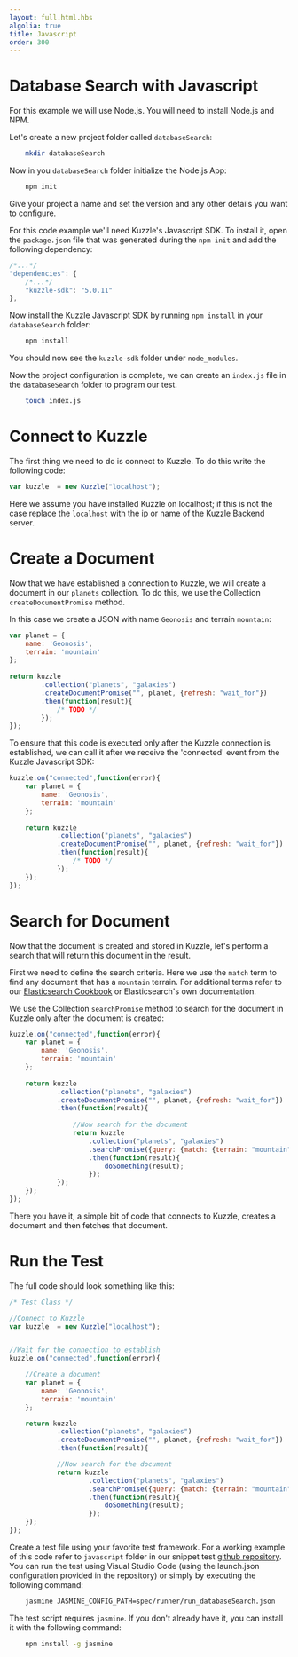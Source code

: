 ```yaml
---
layout: full.html.hbs
algolia: true
title: Javascript
order: 300
---
```



# Database Search with Javascript

For this example we will use Node.js. You will need to install Node.js and NPM.

Let's create a new project folder called `databaseSearch`:


```bash
    mkdir databaseSearch
```

Now in you `databaseSearch` folder initialize the Node.js App:


```bash
    npm init
```

Give your project a name and set the version and any other details you want to configure.

For this code example we'll need Kuzzle's Javascript SDK. To install it, open the `package.json` file that was generated during the `npm init` and add the following dependency:


```javascript
/*...*/
"dependencies": {
    /*...*/
    "kuzzle-sdk": "5.0.11"
},
```

Now install the Kuzzle Javascript SDK by running `npm install` in your `databaseSearch` folder:

```bash
    npm install
```

You should now see the `kuzzle-sdk` folder under `node_modules`.

Now the project configuration is complete, we can create an `index.js` file in the `databaseSearch` folder to program our test.

```bash
    touch index.js
```

# Connect to Kuzzle

The first thing we need to do is connect to Kuzzle. To do this write the following code:

```Javascript
var kuzzle  = new Kuzzle("localhost");
```

Here we assume you have installed Kuzzle on localhost; if this is not the case replace the `localhost` with the ip or name of the Kuzzle Backend server.

# Create a Document

Now that we have established a connection to Kuzzle, we will create a document in our `planets` collection. To do this, we use the Collection  `createDocumentPromise` method.

In this case we create a JSON with name `Geonosis` and terrain `mountain`:

```Javascript
var planet = {
    name: 'Geonosis',
    terrain: 'mountain'
};
    
return kuzzle
        .collection("planets", "galaxies")
        .createDocumentPromise("", planet, {refresh: "wait_for"})
        .then(function(result){
            /* TODO */
        });
});
```

To ensure that this code is executed only after the Kuzzle connection is established, we can call it after we receive the 'connected' event from the Kuzzle Javascript SDK:

```Javascript
kuzzle.on("connected",function(error){
    var planet = {
        name: 'Geonosis',
        terrain: 'mountain'
    };
        
    return kuzzle
            .collection("planets", "galaxies")
            .createDocumentPromise("", planet, {refresh: "wait_for"})
            .then(function(result){
                /* TODO */
            });
    });
});
```


# Search for Document

Now that the document is created and stored in Kuzzle, let's perform a search that will return this document in the result.

First we need to define the search criteria. Here we use the `match` term to find any document that has a `mountain` terrain. For additional terms refer to our [Elasticsearch Cookbook](http://docs.kuzzle.io/elasticsearch-cookbook) or Elasticsearch's own documentation.

We use the Collection `searchPromise` method to search for the document in Kuzzle only after the document is created:

```Javascript
kuzzle.on("connected",function(error){
    var planet = {
        name: 'Geonosis',
        terrain: 'mountain'
    };
        
    return kuzzle
            .collection("planets", "galaxies")
            .createDocumentPromise("", planet, {refresh: "wait_for"})
            .then(function(result){
                
                //Now search for the document
                return kuzzle
                    .collection("planets", "galaxies")
                    .searchPromise({query: {match: {terrain: "mountain"}}})
                    .then(function(result){
                        doSomething(result);
                    });
            });
    });
});
```

There you have it, a simple bit of code that connects to Kuzzle, creates a document and then fetches that document.

# Run the Test

The full code should look something like this:

```Javascript
/* Test Class */

//Connect to Kuzzle
var kuzzle  = new Kuzzle("localhost");


//Wait for the connection to establish
kuzzle.on("connected",function(error){

    //Create a document
    var planet = {
        name: 'Geonosis',
        terrain: 'mountain'
    };

    return kuzzle
            .collection("planets", "galaxies")
            .createDocumentPromise("", planet, {refresh: "wait_for"})
            .then(function(result){

            //Now search for the document
            return kuzzle
                    .collection("planets", "galaxies")
                    .searchPromise({query: {match: {terrain: "mountain"}}})
                    .then(function(result){
                        doSomething(result);
                    });
    });
});

```

Create a test file using your favorite test framework. For a working example of this code refer to `javascript` folder in our snippet test [github repository](https://github.com/kuzzleio/kuzzle.io-snippet-tests). You can run the test using Visual Studio Code (using the launch.json configuration provided in the repository) or simply by executing the following command: 

```bash
    jasmine JASMINE_CONFIG_PATH=spec/runner/run_databaseSearch.json
```

The test script requires `jasmine`. If you don't already have it, you can install it with the following command:

```bash
    npm install -g jasmine
```
 

